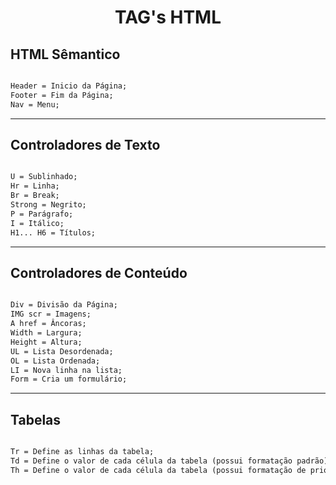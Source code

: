 <center>

# TAG's HTML
</center>

## HTML Sêmantico
``` html

Header = Inicio da Página;
Footer = Fim da Página;
Nav = Menu;

```
<hr>

## Controladores de Texto
``` html

U = Sublinhado;
Hr = Linha;
Br = Break;
Strong = Negrito;
P = Parágrafo;
I = Itálico;
H1... H6 = Títulos;

```
<hr>

## Controladores de Conteúdo

``` html

Div = Divisão da Página;
IMG scr = Imagens;
A href = Âncoras;
Width = Largura;
Height = Altura;
UL = Lista Desordenada;
OL = Lista Ordenada;
LI = Nova linha na lista;
Form = Cria um formulário;

```
<hr>

## Tabelas
``` html

Tr = Define as linhas da tabela;
Td = Define o valor de cada célula da tabela (possui formatação padrão);
Th = Define o valor de cada célula da tabela (possui formatação de prioridade/título);

```